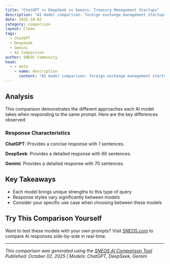 ```yaml
---
title: "ChatGPT vs DeepSeek vs Gemini: Treasury Management Startups"
description: "AI model comparison: foreign exchange management startups..."
date: 2025-10-02
category: comparison
layout: Clean
tags:
  - ChatGPT
  - DeepSeek
  - Gemini
  - AI Comparison
author: SNEOS Community
head:
  - - meta
    - name: description
      content: "AI model comparison: foreign exchange management startups..."
---
```


<ChatComparison
  title="ChatGPT vs DeepSeek vs Gemini: Treasury Management Startups"
  prompt="foreign exchange management startups"
  :responses='{
    "ChatGPT": "Error calling OpenAI API.",
    "DeepSeek": "Of course. The landscape for Foreign Exchange (FX) management startups, often called \u0022FinTechs\u0022 or \u0022FX Tech,\u0022 has exploded in recent years. These companies are challenging traditional banks by using technology to offer more transparent, efficient, and cost-effective solutions for businesses and individuals dealing with international payments.\n\nHere\u2019s a comprehensive breakdown of the FX management startup ecosystem:\n\n### Core Value Propositions (Why They Exist)\n\nTraditional banks often have:\n*   **High, hidden fees** (built into poor exchange rates)\n*   **Slow transaction times** (3-5 business days)\n*   **Opaque pricing structures**\n*   **Cumbersome processes** for businesses\n\nFX startups solve these problems with:\n*   **Transparency:** Real-time, mid-market exchange rates with a small, upfront margin.\n*   **Lower Costs:** Significantly lower fees than banks, often 0.3%-0.7% versus 3-5%.\n*   **Speed \u0026 Efficiency:** Faster payments, sometimes same-day, using modern tech stacks.\n*   **User Experience:** Intuitive online platforms and APIs.\n*   **Advanced Tools:** Hedging, multi-currency accounts, and automated payments.\n\n---\n\n### Key Categories of FX Management Startups\n\n#### 1. Business-to-Business (B2B) \u0026 Enterprise\nThis is the largest and most competitive segment. These startups serve SMEs, mid-market companies, and large enterprises.\n\n*   **Core Services:** International payments, hedging (forwards, options), multi-currency accounts, and API integration.\n*   **Leading Examples:**\n    *   **Wise (formerly TransferWise):** The pioneer of transparency, now a major public company with a strong B2B arm (Wise Business).\n    *   **Airwallex:** A global financial platform offering multi-currency accounts, international cards, and API-driven payments.\n    *   **Currencycloud:** A \u0022white-label\u0022 B2B2X provider; their API is embedded into other fintech apps (like Revolut Business, Starling Bank) to power their FX.\n    *   **OFX:** A well-established player (formerly OzForex) focused on SMEs and larger businesses with more complex needs.\n    *   **Ebury:** Specializes in trade finance and FX risk management for SMEs.\n\n#### 2. Business-to-Consumer (B2C) / Cross-Border Payments\nThese are the apps most people are familiar with for sending money abroad.\n\n*   **Core Services:** Peer-to-peer (P2P) international transfers, multi-currency wallets for travelers, and debit cards for spending abroad.\n*   **Leading Examples:**\n    *   **Wise:** Also a dominant player here with its multi-currency account and debit card.\n    *   **Revolut:** A \u0022neobank\u0022 that started with cheap FX for travelers and has expanded into a full financial super-app.\n    *   **Remitly:** Focused on the migrant worker remittance market (e.g., sending money home to family).\n    *   **WorldRemit:** Similar to Remitly, with a strong focus on mobile-first remittances.\n\n#### 3. Specialized \u0026 Niche Players\nThese startups focus on solving a specific problem within the FX ecosystem.\n\n*   **FX Risk Management \u0026 Hedging:**\n    *   **MillTechFX:** A platform from Millennium Global that allows medium-sized businesses to access institutional-grade FX liquidity and pricing.\n    *   ** HedgeFlows:** A platform built specifically for e-commerce businesses to automate their FX hedging and international payments.\n*   **API-First \u0026 Embedded Finance:**\n    *   **Currencycloud** (mentioned above) is the prime example.\n    *   **Railsr** (formerly Railsbank) provides embedded finance capabilities, including FX.\n*   **Crypto-Native FX:**\n    *   Startups like **Sardine** or **Swan** are building bridges between traditional finance and crypto, using FX principles for on/off-ramping.\n\n---\n\n### Key Technologies They Leverage\n\n*   **APIs (Application Programming Interfaces):** The backbone of modern FX. They connect to liquidity providers, payment networks, and banking systems, and allow other businesses to embed their services.\n*   **Cloud Computing:** Provides scalability, reliability, and lower infrastructure costs.\n*   **AI \u0026 Machine Learning:** Used for fraud detection, predicting currency volatility for better hedging, and optimizing payment routing for speed and cost.\n*   **Blockchain/DLT:** Some startups are experimenting with distributed ledger technology for near-instantaneous settlement and reduced counterparty risk.\n\n---\n\n### Major Challenges for FX Startups\n\n1.  **Regulation:** Operating in multiple countries means navigating a complex web of financial regulations (e.g., FCA in the UK, FinCEN in the US, MAS in Singapore). Compliance is a major cost and operational hurdle.\n2.  **Competition:** The space is crowded with other agile startups and incumbents (banks) who are now improving their own digital offerings.\n3.  **Building Trust:** Handling people\u0027s and businesses\u0027 money requires an immense amount of trust, which takes time and a flawless track record to build.\n4.  **Access to Liquidity:** To offer competitive rates, they need deep relationships with large liquidity providers (big banks and institutional firms).\n5.  **Profitability:** Many startups operate on thin margins to gain market share, making the path to sustainable profitability challenging.\n\n---\n\n### The Future of FX Management Startups\n\n*   **Embedded Finance:** FX will become an invisible feature within other software. For example, an e-commerce platform like Shopify will automatically handle the currency conversion and settlement for a merchant selling globally.\n*   **Hyper-Automation:** AI will fully automate treasury management for SMEs, executing hedges and payments based on pre-set rules.\n*   **Expansion into Adjacent Services:** FX platforms are becoming all-in-one financial hubs, adding services like business lending, corporate cards, and accounts payable automation.\n*   **Focus on Real-Time:** The global push for real-time payment systems will force FX providers to offer near-instant cross-border settlements.\n\nIn summary, FX management startups have fundamentally changed how we move money across borders. They are no longer just \u0022cheaper alternatives\u0022 but are evolving into sophisticated financial technology platforms that are integral to the global economy.",
    "Gemini": "Okay, let\u0027s explore the landscape of foreign exchange management startups. This is a growing area with a lot of innovation happening, so I\u0027ll break it down into categories and give you some examples.\n\n**What Problems Do They Solve?**\n\nForeign exchange (FX) management startups typically address challenges like:\n\n*   **High Transaction Costs:** Traditional banks and brokers often charge hefty fees and commissions for international money transfers and currency conversions.\n*   **Lack of Transparency:**  Hidden fees and unfavorable exchange rates can make it difficult to know the true cost of a transaction.\n*   **Inefficiency:** Manual processes and paperwork can slow down international payments and FX risk management.\n*   **Volatility:** Businesses that operate internationally are exposed to currency fluctuations, which can impact their profitability.\n*   **Limited Access for SMEs:**  Smaller businesses often struggle to access the same sophisticated FX management tools and services as larger corporations.\n*   **Compliance:** Navigating international regulations and compliance requirements can be complex and time-consuming.\n\n**Key Areas of Focus for Startups:**\n\n*   **International Payments:** Streamlining cross-border payments for businesses and individuals.\n*   **FX Risk Management:** Helping companies hedge against currency fluctuations.\n*   **Currency Conversion:** Offering competitive exchange rates and transparent pricing.\n*   **Multi-Currency Accounts:** Providing businesses with accounts that can hold and manage multiple currencies.\n*   **FX Data and Analytics:** Providing insights into currency trends and market movements.\n*   **Automation:** Automating FX processes to improve efficiency and reduce errors.\n*   **Embedded Finance:** Integrating FX solutions into other platforms and applications.\n\n**Types of Startups \u0026 Examples:**\n\nHere\u0027s a breakdown of some startup types in this space, along with examples (note: the landscape is constantly evolving, so this is not an exhaustive list, and funding/status may have changed since the last update):\n\n**1. Cross-Border Payment Platforms:**\n\n*   **Wise (formerly TransferWise):**  A well-established player offering international money transfers and multi-currency accounts for individuals and businesses.  Known for its transparent pricing and mid-market exchange rates.\n*   **Remitly:** Focuses on remittance payments, enabling individuals to send money to family and friends abroad.\n*   **WorldRemit:** Another remittance-focused platform with a wide network of payout options.\n*   **OFX (formerly OzForex):** Offers currency transfers and risk management solutions for businesses and individuals.\n*   **Payoneer:** Provides payment solutions for freelancers, online sellers, and businesses operating in the global marketplace.\n*   **Airwallex:** Targets businesses with global operations, offering multi-currency accounts, international payments, and FX risk management tools.\n*   **dLocal:** Focuses on emerging markets, enabling global companies to accept local payments in these regions.\n*   **Nium:** A B2B payment platform that facilitates cross-border payments for businesses.\n*   **Veem:**  Focuses on simplifying international payments for small businesses.\n*   **PingPong Payments:** Provides payment solutions for e-commerce sellers.\n\n**2. FX Risk Management Solutions:**\n\n*   **Kantox (acquired by BNP Paribas):** Provides FX risk management automation for corporates.\n*   **Kyriba:** While not solely FX-focused, Kyriba offers treasury management solutions that include FX risk management capabilities. (Larger, more established, but relevant)\n*   **Tvales:** Focuses on helping businesses manage FX exposure and optimize their hedging strategies.\n*   **Halo Financial:**  Offers FX risk management and international payments services.\n*   **MillTechFX:**  Provides access to interbank FX rates for institutional investors and corporates.\n\n**3. Multi-Currency Accounts:**\n\n*   **Revolut:**  Offers multi-currency accounts, virtual cards, and international money transfers.\n*   **Wise (formerly TransferWise):** (See above - also fits here)\n*   **Airwallex:** (See above - also fits here)\n*   **Payoneer:** (See above - also fits here)\n*   **Currencies Direct:** Provides multi-currency accounts and international payment services.\n\n**4. FX Data and Analytics:**\n\n*   **OANDA:** A well-known FX broker that also provides access to FX data and analytics. (More established, but relevant)\n*   **Refinitiv (now part of LSEG):** Offers comprehensive financial data, including FX data and analytics. (Larger, more established, but relevant)\n\n**5. Embedded Finance/FX APIs:**\n\n*   **Nium:** (See above - offers APIs for embedding payment functionality)\n*   **Currencycloud (acquired by Visa):** Provides APIs for businesses to integrate FX and payment capabilities into their own platforms.\n*   **Modulr:**  Offers payment infrastructure and APIs for businesses.\n*   **ClearBank:** A clearing bank that provides access to payment rails and APIs.\n\n**Factors to Consider When Evaluating FX Management Startups:**\n\n*   **Fees and Exchange Rates:**  Compare the fees and exchange rates offered by different providers.  Look for transparency and competitive pricing.\n*   **Security:**  Ensure that the platform has robust security measures in place to protect your funds and data.\n*   **Compliance:**  Verify that the company is properly licensed and regulated in the jurisdictions where it operates.\n*   **User Experience:**  Choose a platform that is easy to use and provides a good user experience.\n*   **Customer Support:**  Check the availability and responsiveness of customer support.\n*   **Integration Capabilities:**  Consider whether the platform integrates with your existing accounting and business systems.\n*   **Currency Coverage:**  Make sure the platform supports the currencies you need.\n*   **Transaction Limits:**  Check the transaction limits to ensure they meet your needs.\n*   **Speed of Transfers:**  Consider the speed of transfers, especially if you need to make urgent payments.\n*   **Hedging Options:** If you need to manage FX risk, look for a platform that offers hedging options.\n\n**Trends in the Industry:**\n\n*   **Increased Automation:**  FX management is becoming increasingly automated, with startups leveraging AI and machine learning to improve efficiency and reduce errors.\n*   **Embedded Finance:**  FX solutions are being increasingly embedded into other platforms and applications, making it easier for businesses to access these services.\n*   **Focus on SMEs:**  Many startups are focusing on providing FX management solutions tailored to the needs of small and medium-sized enterprises.\n*   **Blockchain and Cryptocurrency:**  While still early stages, blockchain technology and cryptocurrencies are being explored for potential applications in FX management, such as faster and cheaper cross-border payments.\n*   **Real-Time FX:** The demand for real-time FX rates and faster transaction processing is increasing.\n*   **Regulatory Scrutiny:**  Increased regulatory scrutiny is driving the need for greater transparency and compliance in the FX industry.\n\n**How to Find More Startups:**\n\n*   **Crunchbase:** Search for companies tagged with \u0022foreign exchange,\u0022 \u0022fintech,\u0022 \u0022payments,\u0022 etc.\n*   **TechCrunch, VentureBeat, and other tech news sites:**  Follow these publications for news and articles about fintech startups.\n*   **Fintech conferences and events:** Attend industry events to network with startups and learn about new technologies.\n*   **Venture capital firms:**  Research VC firms that invest in fintech and FX-related companies.  Their portfolio companies are good examples.\n*   **Industry reports:**  Look for market research reports on the FX management industry.\n\nThis information should give you a good starting point for understanding the foreign exchange management startup landscape.  Remember to do your own research and due diligence before choosing a provider. Good luck!\n"
  }'
  published-date="11:53"
/>

## Analysis

This comparison demonstrates the different approaches each AI model takes when responding to the same prompt. Here are the key differences observed:

### Response Characteristics

**ChatGPT**: Provides a concise response with 1 sentences. 

**DeepSeek**: Provides a detailed response with 60 sentences. 

**Gemini**: Provides a detailed response with 70 sentences. 

## Key Takeaways

- Each model brings unique strengths to this type of query
- Response styles vary significantly between models
- Consider your specific use case when choosing between these models

## Try This Comparison Yourself

Want to test these models with your own prompts? Visit [SNEOS.com](https://sneos.com) to compare AI responses side-by-side in real-time.

---

*This comparison was generated using the [SNEOS AI Comparison Tool](https://sneos.com)*
*Published: October 02, 2025 | Models: ChatGPT, DeepSeek, Gemini*
